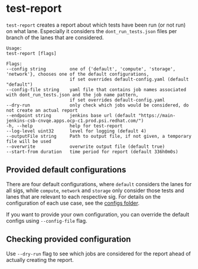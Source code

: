 # test-report

`test-report` creates a report about which tests have been run (or not run) on what lane. Especially it considers the `dont_run_tests.json` files per branch of the lanes that are considered.

```
Usage:
test-report [flags]

Flags:
--config string         one of {'default', 'compute', 'storage', 'network'}, chooses one of the default configurations, 
                        if set overrides default-config.yaml (default "default")
--config-file string    yaml file that contains job names associated with dont_run_tests.json and the job name pattern,
                        if set overrides default-config.yaml
--dry-run               only check which jobs would be considered, do not create an actual report
--endpoint string       jenkins base url (default "https://main-jenkins-csb-cnvqe.apps.ocp-c1.prod.psi.redhat.com/")
-h, --help              help for test-report
--log-level uint32      level for logging (default 4)
--outputFile string     Path to output file, if not given, a temporary file will be used
--overwrite             overwrite output file (default true)
--start-from duration   time period for report (default 336h0m0s)
```

## Provided default configurations

There are four default configurations, where `default` considers the lanes for all sigs, while `compute`, `network` and `storage` only consider those tests and lanes that are relevant to each respective sig. For details on the configuration of each use case, see the [configs folder](./configs/).

If you want to provide your own configuration, you can override the default configs using `--config-file` flag.

## Checking provided configuration

Use ``--dry-run`` flag to see which jobs are considered for the report ahead of actually creating the report.
